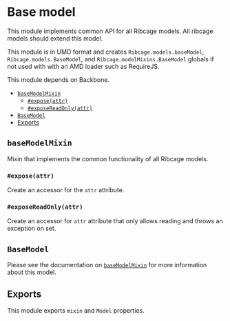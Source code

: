 # <a name="base-model">Base model</a>

This module implements common API for all Ribcage models. All ribcage models
should extend this model.

This module is in UMD format and creates `Ribcage.models.baseModel`,
`Ribcage.models.BaseModel`, and `Ribcage.modelMixins.BaseModel` globals if not
used with with an AMD loader such as RequireJS.

This module depends on Backbone.

 + [`baseModelMixin`](#basemodelmixin)
   - [`#expose(attr)`](#expose-attr)
   - [`#exposeReadOnly(attr)`](#exposereadonly-attr)
 + [`BaseModel`](#basemodel)
 + [Exports](#exports)


## <a name="basemodelmixin">`baseModelMixin`</a>

Mixin that implements the common functionality of all Ribcage models.

### <a name="expose-attr">`#expose(attr)`</a>

Create an accessor for the `attr` attribute.

### <a name="exposereadonly-attr">`#exposeReadOnly(attr)`</a>

Create an accessor for `attr` attribute that only allows reading and throws an
exception on set.

## <a name="basemodel">`BaseModel`</a>

Please see the documentation on [`baseModelMixin`](#basemodelmixin) for more
information about this model.

## <a name="exports">Exports</a>

This module exports `mixin` and `Model` properties.